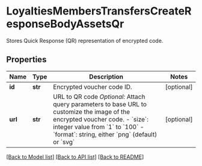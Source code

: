 # LoyaltiesMembersTransfersCreateResponseBodyAssetsQr

Stores Quick Response (QR) representation of encrypted code.

## Properties

Name | Type | Description | Notes
------------ | ------------- | ------------- | -------------
**id** | **str** | Encrypted voucher code ID. | [optional] 
**url** | **str** | URL to QR code    *Optional:* Attach query parameters to base URL to customize the image of the encrypted voucher code.    - &#x60;size&#x60;: integer value from &#x60;1&#x60; to &#x60;100&#x60;   - &#x60;format&#x60;: string, either &#x60;png&#x60; (default) or &#x60;svg&#x60; | [optional] 

[[Back to Model list]](../README.md#documentation-for-models) [[Back to API list]](../README.md#documentation-for-api-endpoints) [[Back to README]](../README.md)


